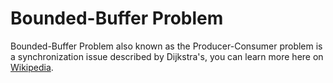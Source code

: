 # Bounded-Buffer Problem

Bounded-Buffer Problem also known as the Producer-Consumer problem is a synchronization issue described by Dijkstra's, you can learn more here on [Wikipedia](https://en.wikipedia.org/wiki/Producer%E2%80%93consumer_problem). 
